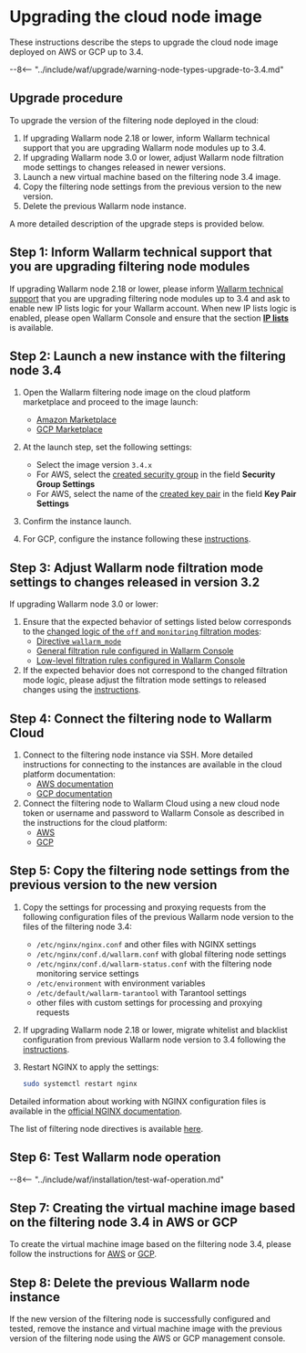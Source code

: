 [wallarm-status-instr]:             ../admin-en/configure-statistics-service.md
[memory-instr]:                     ../admin-en/configuration-guides/allocate-memory-for-waf-node.md
[waf-directives-instr]:             ../admin-en/configure-parameters-en.md
[sqli-attack-desc]:                 ../attacks-vulns-list.md#sql-injection
[xss-attack-desc]:                  ../attacks-vulns-list.md#crosssite-scripting-xss
[img-test-attacks-in-ui]:           ../images/admin-guides/test-attacks-quickstart.png

# Upgrading the cloud node image

These instructions describe the steps to upgrade the cloud node image deployed on AWS or GCP up to 3.4.

--8<-- "../include/waf/upgrade/warning-node-types-upgrade-to-3.4.md"

## Upgrade procedure

To upgrade the version of the filtering node deployed in the cloud:

1. If upgrading Wallarm node 2.18 or lower, inform Wallarm technical support that you are upgrading Wallarm node modules up to 3.4.
2. If upgrading Wallarm node 3.0 or lower, adjust Wallarm node filtration mode settings to changes released in newer versions.
3. Launch a new virtual machine based on the filtering node 3.4 image.
4. Copy the filtering node settings from the previous version to the new version.
5. Delete the previous Wallarm node instance.

A more detailed description of the upgrade steps is provided below.

## Step 1: Inform Wallarm technical support that you are upgrading filtering node modules

If upgrading Wallarm node 2.18 or lower, please inform [Wallarm technical support](mailto:support@wallarm.com) that you are upgrading filtering node modules up to 3.4 and ask to enable new IP lists logic for your Wallarm account. When new IP lists logic is enabled, please open Wallarm Console and ensure that the section [**IP lists**](../user-guides/ip-lists/overview.md) is available.

## Step 2: Launch a new instance with the filtering node 3.4

1. Open the Wallarm filtering node image on the cloud platform marketplace and proceed to the image launch:
      * [Amazon Marketplace](https://aws.amazon.com/marketplace/pp/B073VRFXSD)
      * [GCP Marketplace](https://console.cloud.google.com/marketplace/details/wallarm-node-195710/wallarm-node)
2. At the launch step, set the following settings:

      * Select the image version `3.4.x`
      * For AWS, select the [created security group](../admin-en/installation-ami-en.md#3-create-a-security-group) in the field **Security Group Settings**
      * For AWS, select the name of the [created key pair](../admin-en/installation-ami-en.md#2-create-a-pair-of-ssh-keys) in the field **Key Pair Settings**
3. Confirm the instance launch.
4. For GCP, configure the instance following these [instructions](../admin-en/installation-gcp-en.md#3-configure-the-filtering-node-instance).

## Step 3: Adjust Wallarm node filtration mode settings to changes released in version 3.2

If upgrading Wallarm node 3.0 or lower:

1. Ensure that the expected behavior of settings listed below corresponds to the [changed logic of the `off` and `monitoring` filtration modes](what-is-new.md):
      * [Directive `wallarm_mode`](../admin-en/configure-parameters-en.md#wallarm_mode)
      * [General filtration rule configured in Wallarm Console](../user-guides/settings/general.md)
      * [Low-level filtration rules configured in Wallarm Console](../user-guides/rules/wallarm-mode-rule.md)
2. If the expected behavior does not correspond to the changed filtration mode logic, please adjust the filtration mode settings to released changes using the [instructions](../admin-en/configure-wallarm-mode.md).

## Step 4: Connect the filtering node to Wallarm Cloud

1. Connect to the filtering node instance via SSH. More detailed instructions for connecting to the instances are available in the cloud platform documentation:
      * [AWS documentation](https://docs.aws.amazon.com/AWSEC2/latest/UserGuide/AccessingInstances.html)
      * [GCP documentation](https://cloud.google.com/compute/docs/instances/connecting-to-instance)
2. Connect the filtering node to Wallarm Cloud using a new cloud node token or username and password to Wallarm Console as described in the instructions for the cloud platform:
      * [AWS](../admin-en/installation-ami-en.md#6-connect-the-filtering-node-to-the-wallarm-cloud)
      * [GCP](../admin-en/installation-gcp-en.md#5-connect-the-filtering-node-to-the-wallarm-cloud)

## Step 5: Copy the filtering node settings from the previous version to the new version

1. Copy the settings for processing and proxying requests from the following configuration files of the previous Wallarm node version to the files of the filtering node 3.4:
      * `/etc/nginx/nginx.conf` and other files with NGINX settings
      * `/etc/nginx/conf.d/wallarm.conf` with global filtering node settings
      * `/etc/nginx/conf.d/wallarm-status.conf` with the filtering node monitoring service settings
      * `/etc/environment` with environment variables
      * `/etc/default/wallarm-tarantool` with Tarantool settings
      * other files with custom settings for processing and proxying requests
2. If upgrading Wallarm node 2.18 or lower, migrate whitelist and blacklist configuration from previous Wallarm node version to 3.4 following the [instructions](migrate-ip-lists-to-node-3.md).
3. Restart NGINX to apply the settings: 

    ```bash
    sudo systemctl restart nginx
    ```

Detailed information about working with NGINX configuration files is available in the [official NGINX documentation](https://nginx.org/docs/beginners_guide.html).

The list of filtering node directives is available [here](../admin-en/configure-parameters-en.md).

## Step 6: Test Wallarm node operation

--8<-- "../include/waf/installation/test-waf-operation.md"

## Step 7: Creating the virtual machine image based on the filtering node 3.4 in AWS or GCP

To create the virtual machine image based on the filtering node 3.4, please follow the instructions for [AWS](../admin-en/installation-guides/amazon-cloud/create-image.md) or [GCP](../admin-en/installation-guides/google-cloud/create-image.md).

## Step 8: Delete the previous Wallarm node instance

If the new version of the filtering node is successfully configured and tested, remove the instance and virtual machine image with the previous version of the filtering node using the AWS or GCP management console.
